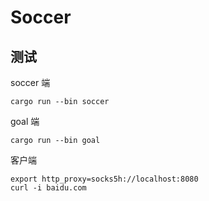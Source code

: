# Soccer

## 测试

soccer 端
``` 
cargo run --bin soccer
```

goal 端
```
cargo run --bin goal 
```

客户端

```
export http_proxy=socks5h://localhost:8080
curl -i baidu.com 
```
